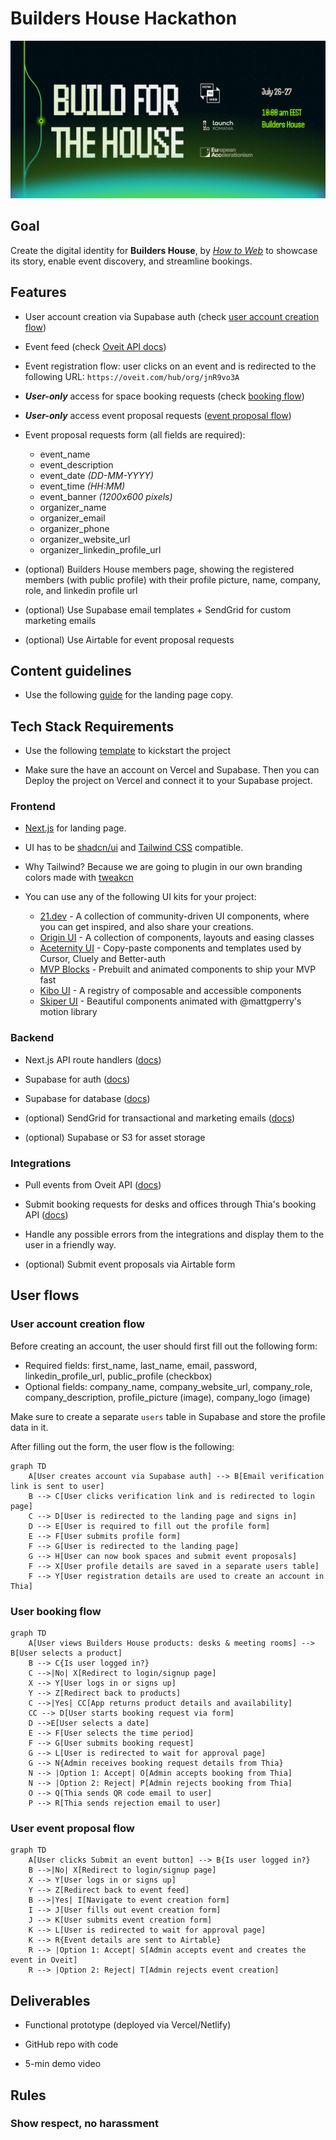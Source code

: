 # Builders House Hackathon

![Builders House Banner](./banner.png)


## Goal

Create the digital identity for **Builders House**, by *[How to Web](https://howtoweb.co/)* to showcase its story, enable event discovery, and streamline bookings.

## Features
- User account creation via Supabase auth (check [user account creation flow](#user-account-creation-flow))

- Event feed (check [Oveit API docs](./oveit-api-docs.md))

- Event registration flow: user clicks on an event and is redirected to the following URL: `https://oveit.com/hub/org/jnR9vo3A`

- ***User-only*** access for space booking requests (check [booking flow](#user-booking-flow)) 

- ***User-only*** access event proposal requests ([event proposal flow](#user-event-proposal-flow))

- Event proposal requests form (all fields are required):
  - event_name
  - event_description
  - event_date *(DD-MM-YYYY)*
  - event_time *(HH:MM)*
  - event_banner *(1200x600 pixels)*
  - organizer_name
  - organizer_email
  - organizer_phone
  - organizer_website_url
  - organizer_linkedin_profile_url

- (optional) Builders House members page, showing the registered members (with public profile) with their profile picture, name, company, role, and linkedin profile url

- (optional) Use Supabase email templates + SendGrid for custom marketing emails

- (optional) Use Airtable for event proposal requests

## Content guidelines

- Use the following [guide](./landing-page-that-converts-docs.md) for the landing page copy.

## Tech Stack Requirements
- Use the following [template](https://vercel.com/templates/authentication/supabase) to kickstart the project

- Make sure the have an account on Vercel and Supabase. Then you can Deploy the project on Vercel and connect it to your Supabase project.

### Frontend
- [Next.js](https://nextjs.org/docs) for landing page.

- UI has to be [shadcn/ui](https://ui.shadcn.com) and [Tailwind CSS](https://tailwindcss.com/) compatible.
- Why Tailwind? Because we are going to plugin in our own branding colors made with [tweakcn](https://tweakcn.com/)

- You can use any of the following UI kits for your project:
  - [21.dev](https://21st.dev) - A collection of community-driven UI components, where you can get inspired, and also share your creations.
  - [Origin UI](https://originui.com) - A collection of components, layouts and easing classes
  - [Aceternity UI](https://ui.aceternity.com) - Copy-paste components and templates used by Cursor, Cluely and Better-auth
  - [MVP Blocks](https://blocks.mvp-subha.me) - Prebuilt and animated components to ship your MVP fast
  - [Kibo UI](https://www.kibo-ui.com) - A registry of composable and accessible components
  - [Skiper UI](https://skiper-ui.com) - Beautiful components animated with @mattgperry's motion library


### Backend
- Next.js API route handlers ([docs](https://nextjs.org/docs/app/getting-started/route-handlers-and-middleware))

- Supabase for auth ([docs](https://supabase.com/docs/guides/auth/quickstarts/nextjs))

- Supabase for database ([docs](https://supabase.com/docs/guides/database/overview))

- (optional) SendGrid for transactional and marketing emails ([docs](https://www.twilio.com/docs/sendgrid/for-developers/sending-email/quickstart-nodejs))

- (optional) Supabase or S3 for asset storage

### Integrations
- Pull events from Oveit API ([docs](https://l.oveit.com/api-documentation/events/))

- Submit booking requests for desks and offices through Thia's booking API ([docs]('./thia-api-docs.md))

- Handle any possible errors from the integrations and display them to the user in a friendly way.

- (optional) Submit event proposals via Airtable form

## User flows

### User account creation flow

Before creating an account, the user should first fill out the following form:

- Required fields: first_name, last_name, email, password, linkedin_profile_url, public_profile (checkbox)
- Optional fields: company_name, company_website_url, company_role, company_description, profile_picture (image), company_logo (image)

Make sure to create a separate `users` table in Supabase and store the profile data in it.

After filling out the form, the user flow is the following:

```mermaid
graph TD
    A[User creates account via Supabase auth] --> B[Email verification link is sent to user]
    B --> C[User clicks verification link and is redirected to login page]
    C --> D[User is redirected to the landing page and signs in]
    D --> E[User is required to fill out the profile form]
    E --> F[User submits profile form]
    F --> G[User is redirected to the landing page]
    G --> H[User can now book spaces and submit event proposals]
    F --> X[User profile details are saved in a separate users table]
    F --> Y[User registration details are used to create an account in Thia]
```

### User booking flow

```mermaid
graph TD
    A[User views Builders House products: desks & meeting rooms] --> B[User selects a product]
    B --> C{Is user logged in?}
    C -->|No| X[Redirect to login/signup page]
    X --> Y[User logs in or signs up]
    Y --> Z[Redirect back to products]
    C -->|Yes| CC[App returns product details and availability]
    CC --> D[User starts booking request via form]
    D -->E[User selects a date]
    E --> F[User selects the time period]
    F --> G[User submits booking request]
    G --> L[User is redirected to wait for approval page]
    G --> N{Admin receives booking request details from Thia}
    N --> |Option 1: Accept| O[Admin accepts booking from Thia]
    N --> |Option 2: Reject| P[Admin rejects booking from Thia]
    O --> Q[Thia sends QR code email to user]
    P --> R[Thia sends rejection email to user]

```

### User event proposal flow

```mermaid
graph TD
    A[User clicks Submit an event button] --> B{Is user logged in?}
    B -->|No| X[Redirect to login/signup page]
    X --> Y[User logs in or signs up]
    Y --> Z[Redirect back to event feed]
    B -->|Yes| I[Navigate to event creation form]
    I --> J[User fills out event creation form]
    J --> K[User submits event creation form]
    K --> L[User is redirected to wait for approval page]
    K --> R{Event details are sent to Airtable}
    R --> |Option 1: Accept| S[Admin accepts event and creates the event in Oveit]
    R --> |Option 2: Reject| T[Admin rejects event creation]
```

## Deliverables
- Functional prototype (deployed via Vercel/Netlify)

- GitHub repo with code

- 5-min demo video

## Rules
### Show respect, no harassment

